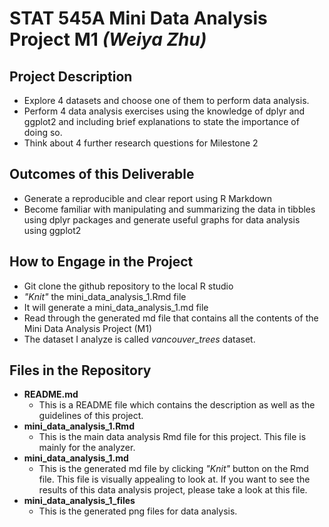 # STAT 545A Mini Data Analysis Project M1 _(Weiya Zhu)_

## Project Description
 * Explore 4 datasets and choose one of them to perform data analysis.
 * Perform 4 data analysis exercises using the knowledge of dplyr and ggplot2 and including brief explanations to state the importance of doing so.
 * Think about 4 further research questions for Milestone 2
   
## Outcomes of this Deliverable
 * Generate a reproducible and clear report using R Markdown
 * Become familiar with manipulating and summarizing the data in tibbles using dplyr packages and generate useful graphs for data analysis using ggplot2
    
## How to Engage in the Project
  * Git clone the github repository to the local R studio
  * _"Knit"_ the mini_data_analysis_1.Rmd file
  * It will generate a mini_data_analysis_1.md file
  * Read through the generated md file that contains all the contents of the Mini Data Analysis Project (M1)
  * The dataset I analyze is called _vancouver_trees_ dataset.
  
## Files in the Repository
  * **README.md**
    - This is a README file which contains the description as well as the guidelines of this project.
  * **mini_data_analysis_1.Rmd**
    - This is the main data analysis Rmd file for this project. This file is mainly for the analyzer.
  * **mini_data_analysis_1.md**
    - This is the generated md file by clicking _"Knit"_ button on the Rmd file. This file is visually appealing to look at. If you want to see the results of this data analysis project, please take a look at this file.
  * **mini_data_analysis_1_files**
    - This is the generated png files for data analysis.
